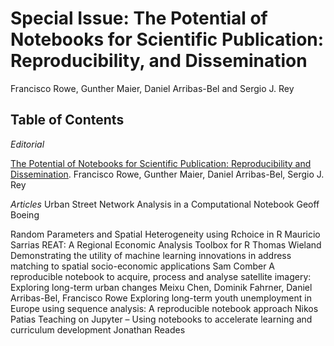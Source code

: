 # Special Issue: The Potential of Notebooks for Scientific Publication: Reproducibility, and Dissemination

Francisco Rowe, Gunther Maier, Daniel Arribas-Bel and Sergio J. Rey

## Table of Contents

*Editorial*

[The Potential of Notebooks for Scientific Publication: Reproducibility and Dissemination](https://doi.org/10.18335/region.v7i3.357). 
Francisco Rowe, Gunther Maier, Daniel Arribas-Bel, Sergio J. Rey

*Articles*
Urban Street Network Analysis in a Computational Notebook
Geoff Boeing

Random Parameters and Spatial Heterogeneity using Rchoice in R
Mauricio Sarrias
REAT: A Regional Economic Analysis Toolbox for R
Thomas Wieland
Demonstrating the utility of machine learning innovations in address matching to spatial
socio-economic applications
Sam Comber
A reproducible notebook to acquire, process and analyse satellite imagery: Exploring
long-term urban changes
Meixu Chen, Dominik Fahrner, Daniel Arribas-Bel, Francisco Rowe
Exploring long-term youth unemployment in Europe using sequence analysis: A
reproducible notebook approach
Nikos Patias
Teaching on Jupyter – Using notebooks to accelerate learning and curriculum
development
Jonathan Reades
